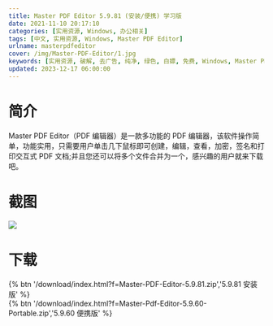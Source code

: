 ```yaml
---
title: Master PDF Editor 5.9.81 (安装/便携) 学习版
date: 2021-11-10 20:17:10
categories: [实用资源, Windows, 办公相关]
tags: [中文, 实用资源, Windows, Master PDF Editor]
urlname: masterpdfeditor
cover: /img/Master-PDF-Editor/1.jpg
keywords: [实用资源, 破解, 去广告, 纯净, 绿色, 白嫖, 免费, Windows, Master PDF Editor]
updated: 2023-12-17 06:00:00
---
```


# 简介

Master PDF Editor（PDF 编辑器）是一款多功能的 PDF 编辑器，该软件操作简单，功能实用，只需要用户单击几下鼠标即可创建，编辑，查看，加密，签名和打印交互式 PDF 文档;并且您还可以将多个文件合并为一个，感兴趣的用户就来下载吧。

# 截图

![](/img/Master-PDF-Editor/2.jpg)

# 下载

{% btn '/download/index.html?f=Master-PDF-Editor-5.9.81.zip','5.9.81 安装版' %}
<br>
{% btn '/download/index.html?f=Master-Pdf-Editor-5.9.60-Portable.zip','5.9.60 便携版' %}
